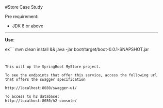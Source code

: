#Store Case Study

Pre requirement:

- JDK 8 or above
****
**Use:**

ex```
mvn clean install && java -jar boot/target/boot-0.0.1-SNAPSHOT.jar
```


This will up the SpringBoot MyStore project.

To see the endpoints that offer this service, access the following url that offers the swagger specification

http://localhost:8080/swagger-ui/

To access to h2 database:
http://localhost:8080/h2-console/
